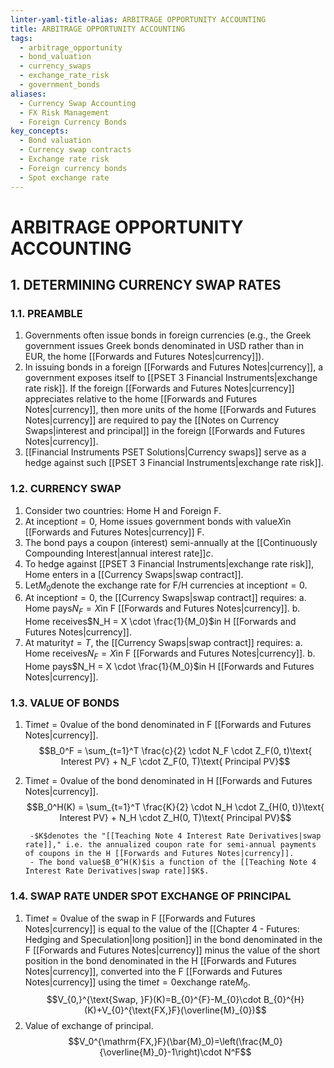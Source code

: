 ```yaml
---
linter-yaml-title-alias: ARBITRAGE OPPORTUNITY ACCOUNTING
title: ARBITRAGE OPPORTUNITY ACCOUNTING
tags:
  - arbitrage_opportunity
  - bond_valuation
  - currency_swaps
  - exchange_rate_risk
  - government_bonds
aliases:
  - Currency Swap Accounting
  - FX Risk Management
  - Foreign Currency Bonds
key_concepts:
  - Bond valuation
  - Currency swap contracts
  - Exchange rate risk
  - Foreign currency bonds
  - Spot exchange rate
---
```


# ARBITRAGE OPPORTUNITY ACCOUNTING
## 1. DETERMINING CURRENCY SWAP RATES

### 1.1. PREAMBLE

1. Governments often issue bonds in foreign currencies (e.g., the Greek government issues Greek bonds denominated in USD rather than in EUR, the home [[Forwards and Futures Notes|currency]]).
2. In issuing bonds in a foreign [[Forwards and Futures Notes|currency]], a government exposes itself to [[PSET 3 Financial Instruments|exchange rate risk]]. If the foreign [[Forwards and Futures Notes|currency]] appreciates relative to the home [[Forwards and Futures Notes|currency]], then more units of the home [[Forwards and Futures Notes|currency]] are required to pay the [[Notes on Currency Swaps|interest and principal]] in the foreign [[Forwards and Futures Notes|currency]].
3. [[Financial Instruments PSET Solutions|Currency swaps]] serve as a hedge against such [[PSET 3 Financial Instruments|exchange rate risk]].

### 1.2. CURRENCY SWAP

1. Consider two countries: Home H and Foreign F.
2. At inception$t = 0$, Home issues government bonds with value$X$in [[Forwards and Futures Notes|currency]] F.
3. The bond pays a coupon (interest) semi-annually at the [[Continuously Compounding Interest|annual interest rate]]$c$.
4. To hedge against [[PSET 3 Financial Instruments|exchange rate risk]], Home enters in a [[Currency Swaps|swap contract]].
5. Let$M_0$denote the exchange rate for F/H currencies at inception$t = 0$.
6. At inception$t = 0$, the [[Currency Swaps|swap contract]] requires:
		a. Home pays$N_F = X$in F [[Forwards and Futures Notes|currency]].
		b. Home receives$N_H = X \cdot \frac{1}{M_0}$in H [[Forwards and Futures Notes|currency]].
7. At maturity$t = T$, the [[Currency Swaps|swap contract]] requires:
		a. Home receives$N_F = X$in F [[Forwards and Futures Notes|currency]].
		b. Home pays$N_H = X \cdot \frac{1}{M_0}$in H [[Forwards and Futures Notes|currency]].

### 1.3. VALUE OF BONDS

1. Time$t = 0$value of the bond denominated in F [[Forwards and Futures Notes|currency]].$$B_0^F = \sum_{t=1}^T \frac{c}{2} \cdot N_F \cdot Z_F(0, t)\text{ Interest PV} + N_F \cdot Z_F(0, T)\text{ Principal PV}$$
2. Time$t = 0$value of the bond denominated in H [[Forwards and Futures Notes|currency]].$$B_0^H(K) = \sum_{t=1}^T \frac{K}{2} \cdot N_H \cdot Z_{H(0, t)}\text{ Interest PV} + N_H \cdot Z_H(0, T)\text{ Principal PV}$$

		-$K$denotes the "[[Teaching Note 4 Interest Rate Derivatives|swap rate]]," i.e. the annualized coupon rate for semi-annual payments of coupons in the H [[Forwards and Futures Notes|currency]].  
		- The bond value$B_0^H(K)$is a function of the [[Teaching Note 4 Interest Rate Derivatives|swap rate]]$K$.

### 1.4. SWAP RATE UNDER SPOT EXCHANGE OF PRINCIPAL

1. Time$t = 0$value of the swap in F [[Forwards and Futures Notes|currency]] is equal to the value of the [[Chapter 4 - Futures: Hedging and Speculation|long position]] in the bond denominated in the F [[Forwards and Futures Notes|currency]] minus the value of the short position in the bond denominated in the H [[Forwards and Futures Notes|currency]], converted into the F [[Forwards and Futures Notes|currency]] using the time$t = 0$exchange rate$M_0$.$$V_{0,}^{\text{Swap, }F}(K)=B_{0}^{F}-M_{0}\cdot B_{0}^{H}(K)+V_{0}^{\text{FX,}F}(\overline{M}_{0})$$
2. Value of exchange of principal.$$V_0^{\mathrm{FX,}F}(\bar{M}_0)=\left(\frac{M_0}{\overline{M}_0}-1\right)\cdot N^F$$